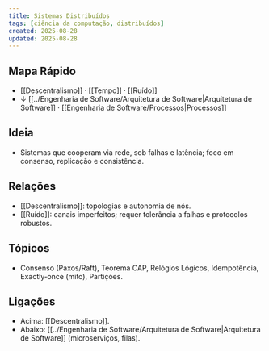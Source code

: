 ```yaml
---
title: Sistemas Distribuídos
tags: [ciência da computação, distribuídos]
created: 2025-08-28
updated: 2025-08-28
---
```


## Mapa Rápido
- [[Descentralismo]] · [[Tempo]] · [[Ruído]]
- ↓ [[../Engenharia de Software/Arquitetura de Software|Arquitetura de Software]] · [[Engenharia de Software/Processos|Processos]]

## Ideia
- Sistemas que cooperam via rede, sob falhas e latência; foco em consenso, replicação e consistência.

## Relações
- [[Descentralismo]]: topologias e autonomia de nós.
- [[Ruído]]: canais imperfeitos; requer tolerância a falhas e protocolos robustos.

## Tópicos
- Consenso (Paxos/Raft), Teorema CAP, Relógios Lógicos, Idempotência, Exactly‑once (mito), Partições.

## Ligações
- Acima: [[Descentralismo]].
- Abaixo: [[../Engenharia de Software/Arquitetura de Software|Arquitetura de Software]] (microserviços, filas).
